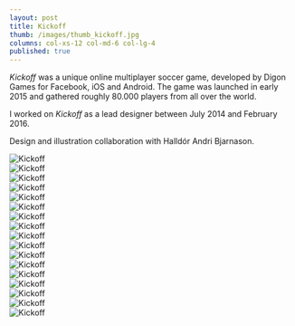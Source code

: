 ```yaml
---
layout: post
title: Kickoff
thumb: /images/thumb_kickoff.jpg
columns: col-xs-12 col-md-6 col-lg-4
published: true
---
```


*Kickoff* was a unique online multiplayer soccer game, developed by Digon Games for Facebook, iOS and Android. The game was launched in early 2015 and gathered  roughly 80.000 players from all over the world.

I worked on *Kickoff* as a lead designer between July 2014 and February 2016.

<!--more-->

Design and illustration collaboration with Halldór Andri Bjarnason.

<div><img src="/images/kickoff1.jpg" alt="Kickoff"></div>

<div><img src="/images/kickoff2.jpg" alt="Kickoff"></div>

<div><img src="/images/kickoff3.jpg" alt="Kickoff"></div>

<div><img src="/images/kickoff4.jpg" alt="Kickoff"></div>

<div><img src="/images/kickoff5.jpg" alt="Kickoff"></div>

<div><img src="/images/kickoff6.jpg" alt="Kickoff"></div>

<div><img src="/images/kickoff7.jpg" alt="Kickoff"></div>

<div><img src="/images/kickoff8.jpg" alt="Kickoff"></div>

<div><img src="/images/kickoff9.jpg" alt="Kickoff"></div>

<div><img src="/images/kickoff10.jpg" alt="Kickoff"></div>

<div><img src="/images/kickoff11.jpg" alt="Kickoff"></div>

<div><img src="/images/kickoff12.jpg" alt="Kickoff"></div>

<div><img src="/images/kickoff13.jpg" alt="Kickoff"></div>

<div><img src="/images/kickoff14.jpg" alt="Kickoff"></div>

<div><img src="/images/kickoff15.jpg" alt="Kickoff"></div>

<div><img src="/images/kickoff16.jpg" alt="Kickoff"></div>

<div><img src="/images/kickoff17.jpg" alt="Kickoff"></div>
